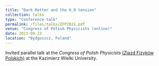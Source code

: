 ```yaml
---
title: "Dark Matter and the H_0 tension"
collection: talks
type: "Conference talk"
permalink: /files/talks/ZFP2021.pdf
venue: "Congress of Polish Physicists (online)"
date: 2021-09-23
location: "Bydgoszcz, Poland"
---
```


Invited parallel talk at the _Congress of Polish Physicists_ [(Zjazd Fizyków Polskich)](https://47zfp.utp.edu.pl) at the Kazimierz Wielki University.
